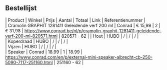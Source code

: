 ## Bestellijst 

| Product | Winkel | Prijs | Aantal | Totaal | Link | Referentienummer |  
| Cramolin GRAPHIT 1281411 Geleidende verf 200 ml | Conrad | € 15,99 | 2 | € 31,98 |  https://www.conrad.be/nl/p/cramolin-graphit-1281411-geleidende-verf-200-ml-820571.html | 820571 - 62 |
| Hout | HUBO | / | / | / |  
| Koperdraad | HUBO | / | / | / |  
| Vijzen | HUBO | / | / | / |  
| Speaker | Conrad | 18.99 | 1 | 18.99 | https://www.conrad.com/en/p/external-mini-speaker-albrecht-cb-250-5090-7117-251160.html | 251160 - 62 |  



